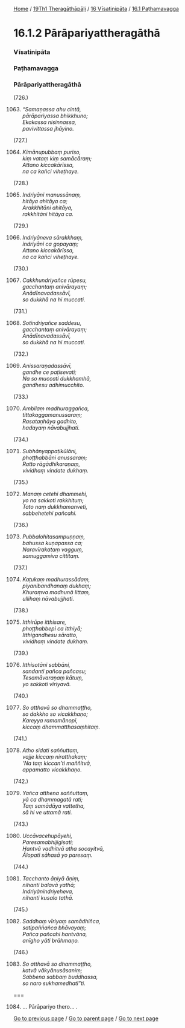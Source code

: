 
[Home](/) / [19Th1 Theragāthāpāḷi](/tipitaka/19Th1.md) / [16 Vīsatinipāta](/tipitaka/19Th1/16.md) / [16.1 Paṭhamavagga](/tipitaka/19Th1/16/16.1.md)

# 16.1.2 Pārāpariyattheragāthā

### Vīsatinipāta

### Paṭhamavagga

### Pārāpariyattheragāthā

(726.)

1063. _“Samaṇassa ahu cintā,_  
_pārāpariyassa bhikkhuno;_  
_Ekakassa nisinnassa,_  
_pavivittassa jhāyino._  


(727.)

1064. _Kimānupubbaṃ puriso,_  
_kiṃ vataṃ kiṃ samācāraṃ;_  
_Attano kiccakārīssa,_  
_na ca kañci viheṭhaye._  


(728.)

1065. _Indriyāni manussānaṃ,_  
_hitāya ahitāya ca;_  
_Arakkhitāni ahitāya,_  
_rakkhitāni hitāya ca._  


(729.)

1066. _Indriyāneva sārakkhaṃ,_  
_indriyāni ca gopayaṃ;_  
_Attano kiccakārīssa,_  
_na ca kañci viheṭhaye._  


(730.)

1067. _Cakkhundriyañce rūpesu,_  
_gacchantaṃ anivārayaṃ;_  
_Anādīnavadassāvī,_  
_so dukkhā na hi muccati._  


(731.)

1068. _Sotindriyañce saddesu,_  
_gacchantaṃ anivārayaṃ;_  
_Anādīnavadassāvī,_  
_so dukkhā na hi muccati._  


(732.)

1069. _Anissaraṇadassāvī,_  
_gandhe ce paṭisevati;_  
_Na so muccati dukkhamhā,_  
_gandhesu adhimucchito._  


(733.)

1070. _Ambilaṃ madhuraggañca,_  
_tittakaggamanussaraṃ;_  
_Rasataṇhāya gadhito,_  
_hadayaṃ nāvabujjhati._  


(734.)

1071. _Subhānyappaṭikūlāni,_  
_phoṭṭhabbāni anussaraṃ;_  
_Ratto rāgādhikaraṇaṃ,_  
_vividhaṃ vindate dukhaṃ._  


(735.)

1072. _Manaṃ cetehi dhammehi,_  
_yo na sakkoti rakkhituṃ;_  
_Tato naṃ dukkhamanveti,_  
_sabbehetehi pañcahi._  


(736.)

1073. _Pubbalohitasampuṇṇaṃ,_  
_bahussa kuṇapassa ca;_  
_Naravīrakataṃ vagguṃ,_  
_samuggamiva cittitaṃ._  


(737.)

1074. _Kaṭukaṃ madhurassādaṃ,_  
_piyanibandhanaṃ dukhaṃ;_  
_Khuraṃva madhunā littaṃ,_  
_ullihaṃ nāvabujjhati._  


(738.)

1075. _Itthirūpe itthisare,_  
_phoṭṭhabbepi ca itthiyā;_  
_Itthigandhesu sāratto,_  
_vividhaṃ vindate dukhaṃ._  


(739.)

1076. _Itthisotāni sabbāni,_  
_sandanti pañca pañcasu;_  
_Tesamāvaraṇaṃ kātuṃ,_  
_yo sakkoti vīriyavā._  


(740.)

1077. _So atthavā so dhammaṭṭho,_  
_so dakkho so vicakkhaṇo;_  
_Kareyya ramamānopi,_  
_kiccaṃ dhammatthasaṃhitaṃ._  


(741.)

1078. _Atho sīdati saññuttaṃ,_  
_vajje kiccaṃ niratthakaṃ;_  
_‘Na taṃ kiccan’ti maññitvā,_  
_appamatto vicakkhaṇo._  


(742.)

1079. _Yañca atthena saññuttaṃ,_  
_yā ca dhammagatā rati;_  
_Taṃ samādāya vattetha,_  
_sā hi ve uttamā rati._  


(743.)

1080. _Uccāvacehupāyehi,_  
_Paresamabhijigīsati;_  
_Hantvā vadhitvā atha socayitvā,_  
_Ālopati sāhasā yo paresaṃ._  


(744.)

1081. _Tacchanto āṇiyā āṇiṃ,_  
_nihanti balavā yathā;_  
_Indriyānindriyeheva,_  
_nihanti kusalo tathā._  


(745.)

1082. _Saddhaṃ vīriyaṃ samādhiñca,_  
_satipaññañca bhāvayaṃ;_  
_Pañca pañcahi hantvāna,_  
_anīgho yāti brāhmaṇo._  


(746.)

1083. _So atthavā so dhammaṭṭho,_  
_katvā vākyānusāsaniṃ;_  
_Sabbena sabbaṃ buddhassa,_  
_so naro sukhamedhatī”ti._  


===

1084. … Pārāpariyo thero… .



[Go to previous page](/tipitaka/19Th1/16/16.1/16.1.1.md) / [Go to parent page](/tipitaka/19Th1/16/16.1.md) / [Go to next page](/tipitaka/19Th1/16/16.1/16.1.3.md)


